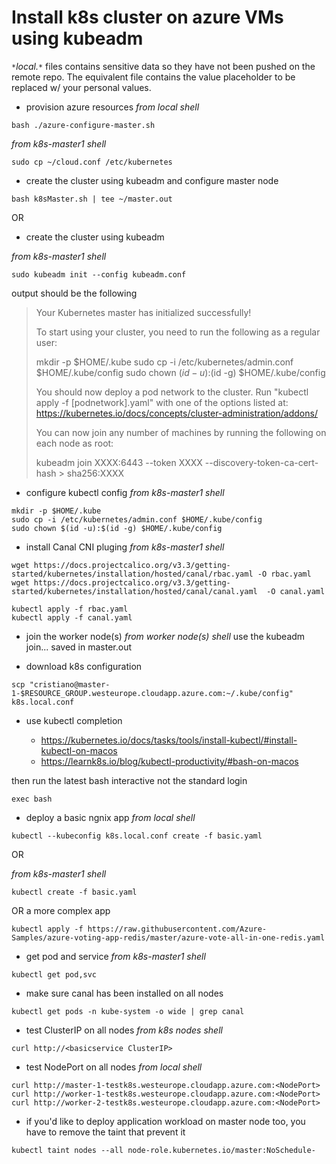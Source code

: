 # Install k8s cluster on azure VMs using kubeadm

*<code>&ast;</code>local.<code>&ast;</code>* files contains sensitive data so they have not been pushed on the remote repo. The equivalent file contains the value placeholder to be replaced w/ your personal values.

-  provision azure resources
*from local shell*
```
bash ./azure-configure-master.sh
```

*from k8s-master1 shell*
```
sudo cp ~/cloud.conf /etc/kubernetes
```

-  create the cluster using kubeadm and configure master node
```
bash k8sMaster.sh | tee ~/master.out
```

OR


-  create the cluster using kubeadm

*from k8s-master1 shell*
```
sudo kubeadm init --config kubeadm.conf
```

output should be the following

> Your Kubernetes master has initialized successfully!
> 
> To start using your cluster, you need to run the following as a regular user:
> 
>   mkdir -p $HOME/.kube
>   sudo cp -i /etc/kubernetes/admin.conf $HOME/.kube/config
>   sudo chown $(id -u):$(id -g) $HOME/.kube/config
> 
> You should now deploy a pod network to the cluster.
> Run "kubectl apply -f [podnetwork].yaml" with one of the options listed at:
>   https://kubernetes.io/docs/concepts/cluster-administration/addons/
> 
> You can now join any number of machines by running the following on each node
> as root:
> 
>   kubeadm join XXXX:6443 --token XXXX --discovery-token-ca-cert-hash > sha256:XXXX

-  configure kubectl config
*from k8s-master1 shell*
```
mkdir -p $HOME/.kube
sudo cp -i /etc/kubernetes/admin.conf $HOME/.kube/config
sudo chown $(id -u):$(id -g) $HOME/.kube/config
```

-  install Canal CNI pluging
*from k8s-master1 shell*
```
wget https://docs.projectcalico.org/v3.3/getting-started/kubernetes/installation/hosted/canal/rbac.yaml -O rbac.yaml
wget https://docs.projectcalico.org/v3.3/getting-started/kubernetes/installation/hosted/canal/canal.yaml  -O canal.yaml

kubectl apply -f rbac.yaml
kubectl apply -f canal.yaml
```

-  join the worker node(s)
*from worker node(s) shell*
use the kubeadm join... saved in master.out

- download k8s configuration
```
scp "cristiano@master-1-$RESOURCE_GROUP.westeurope.cloudapp.azure.com:~/.kube/config" k8s.local.conf
```

- use kubectl completion

  -  https://kubernetes.io/docs/tasks/tools/install-kubectl/#install-kubectl-on-macos
  -  https://learnk8s.io/blog/kubectl-productivity/#bash-on-macos  

then run the latest bash interactive not the standard login
```
exec bash
```

-  deploy a basic ngnix app
*from local shell*
```
kubectl --kubeconfig k8s.local.conf create -f basic.yaml
```

OR

*from k8s-master1 shell*
```
kubectl create -f basic.yaml
```

OR a more complex app
```
kubectl apply -f https://raw.githubusercontent.com/Azure-Samples/azure-voting-app-redis/master/azure-vote-all-in-one-redis.yaml
```

-  get pod and service
*from k8s-master1 shell*
```
kubectl get pod,svc
```

-  make sure canal has been installed on all nodes
```
kubectl get pods -n kube-system -o wide | grep canal
```

-  test ClusterIP on all nodes
*from k8s nodes shell*
```
curl http://<basicservice ClusterIP> 
```

-  test NodePort on all nodes
*from local shell*
```
curl http://master-1-testk8s.westeurope.cloudapp.azure.com:<NodePort>
curl http://worker-1-testk8s.westeurope.cloudapp.azure.com:<NodePort>
curl http://worker-2-testk8s.westeurope.cloudapp.azure.com:<NodePort>
```

-  if you'd like to deploy application workload on master node too, you have to remove the taint that prevent it
```
kubectl taint nodes --all node-role.kubernetes.io/master:NoSchedule-
```